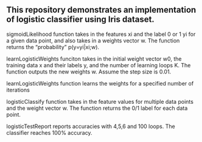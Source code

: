 ## This repository demonstrates an implementation of logistic classifier using Iris dataset.

sigmoidLikelihood function takes in the features xi and the label 0 or 1 yi for a given data point, and also takes in a weights vector w. The function returns the “probability” p(y=yi|xi;w).

learnLogisticWeights funciton takes in the initial weight vector w0, the training data x and their labels y, and the number of learning loops K. The function outputs the new weights w. Assume the step size is 0.01.

learnLogisticWeights function learns the weights for a specified number of iterations

logisticClassify function takes in the feature values for multiple data points and the weight vector w. The function returns the 0/1 label for each data point.

logisticTestReport reports accuracies with 4,5,6 and 100 loops. The classifier reaches 100% accuracy.